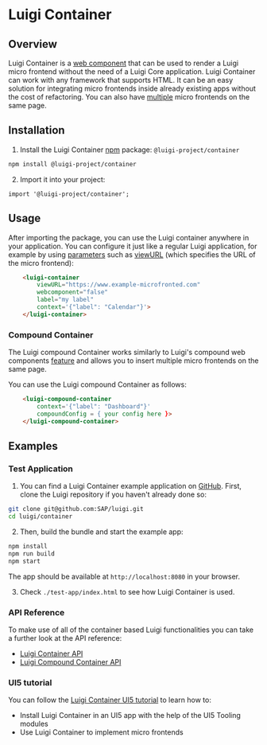 <!-- meta
{
  "node": {
    "label": "Luigi Container",
    "category": {
      "label": "Advanced",
      "collapsible": true
    },
    "metaData": {
      "categoryPosition": 7,
      "position": 3
    }
  }
}
meta -->

# Luigi Container

## Overview

Luigi Container is a [web component](https://developer.mozilla.org/en-US/docs/Web/Web_Components) that can be used to render a Luigi micro frontend without the need of a Luigi Core application. Luigi Container can work with any framework that supports HTML. It can be an easy solution for integrating micro frontends inside already existing apps without the cost of refactoring. You can also have [multiple](#compound-container) micro frontends on the same page.

## Installation

1. Install the Luigi Container [npm](https://www.npmjs.com/) package: `@luigi-project/container` 

```bash
npm install @luigi-project/container
```

2. Import it into your project:

```
import '@luigi-project/container';
```

## Usage 

After importing the package, you can use the Luigi container anywhere in your application. You can configure it just like a regular Luigi application, for example by using [parameters](navigation-parameters-reference.md) such as [viewURL](navigation-parameters-reference.md#viewurl) (which specifies the URL of the micro frontend):

```html
    <luigi-container 
        viewURL="https://www.example-microfronted.com" 
        webcomponent="false" 
        label="my label"
        context='{"label": "Calendar"}'>
    </luigi-container>
```

### Compound Container 

The Luigi compound Container works similarly to Luigi's compound web components [feature](web-component.md#compound-web-components) and allows you to insert multiple micro frontends on the same page. 

You can use the Luigi compound Container as follows:

```html
    <luigi-compound-container 
        context='{"label": "Dashboard"}'
        compoundConfig = { your config here }>
    </luigi-compound-container>
```

## Examples

### Test Application

1. You can find a Luigi Container example application on [GitHub](https://github.com/SAP/luigi/tree/main/container). First, clone the Luigi repository if you haven't already done so:

```bash
git clone git@github.com:SAP/luigi.git
cd luigi/container
```

2. Then, build the bundle and start the example app: 

```bash
npm install
npm run build
npm start
```

The app should be available at `http://localhost:8080` in your browser. 

3. Check `./test-app/index.html` to see how Luigi Container is used.

### API Reference
To make use of all of the container based Luigi functionalities you can take a further look at the API reference:
  - [Luigi Container API](luigi-container-api.md) 
  - [Luigi Compound Container API](luigi-compound-container-api.md) 

### UI5 tutorial

You can follow the [Luigi Container UI5 tutorial](https://developers.sap.com/tutorials/luigi-container.html) to learn how to: 
- Install Luigi Container in an UI5 app with the help of the UI5 Tooling modules
- Use Luigi Container to implement micro frontends  

